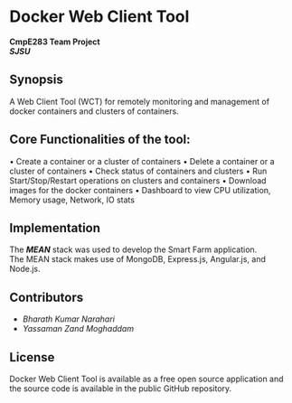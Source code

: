 # Docker Web Client Tool

**CmpE283 Team Project**  
**_SJSU_**

## Synopsis

A Web Client Tool (WCT) for remotely monitoring and management of docker containers and clusters of containers.

## Core Functionalities of the tool:
• Create a container or a cluster of containers
• Delete a container or a cluster of containers
• Check status of containers and clusters
• Run Start/Stop/Restart operations on clusters and containers
• Download images for the docker containers
• Dashboard to view CPU utilization, Memory usage, Network, IO stats

## Implementation

The **_MEAN_** stack was used to develop the Smart Farm application.  
The MEAN stack makes use of MongoDB, Express.js, Angular.js, and Node.js.

## Contributors

* _Bharath Kumar Narahari_
* _Yassaman Zand Moghaddam_




## License
Docker Web Client Tool is available as a free open source application and the source code is available in the public GitHub repository.  







